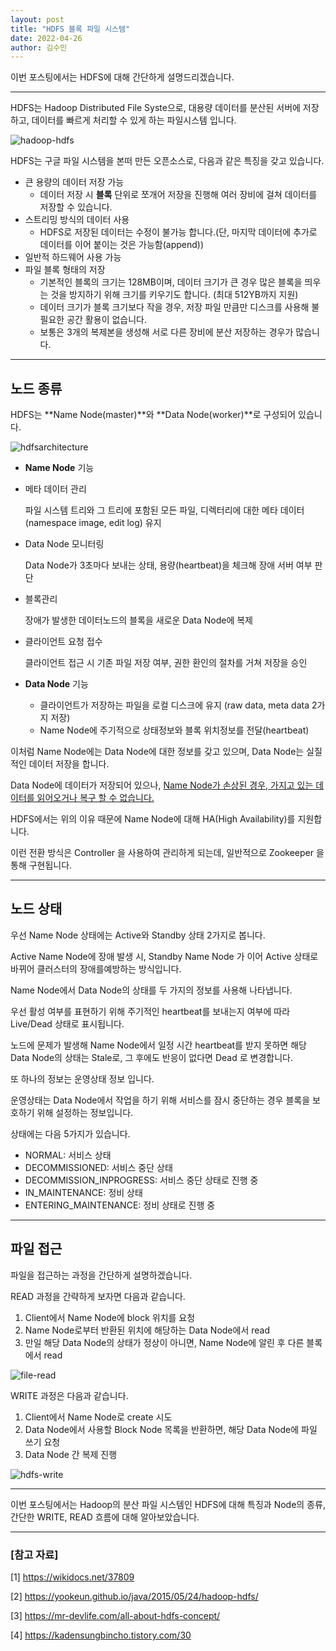 ```yaml
---
layout: post
title: "HDFS 블록 파일 시스템"
date: 2022-04-26
author: 김수민
---
```


이번 포스팅에서는 HDFS에 대해 간단하게 설명드리겠습니다.

------

HDFS는 Hadoop Distributed File Syste으로, 대용량 데이터를 분산된 서버에 저장하고, 데이터를 빠르게 처리할 수 있게 하는 파일시스템 입니다.

![hadoop-hdfs](C:\Users\epozen\Downloads\hadoop-hdfs.webp)

HDFS는 구글 파일 시스템을 본떠 만든 오픈소스로, 다음과 같은 특징을 갖고 있습니다.

- 큰 용량의 데이터 저장 가능
  - 데이터 저장 시 **블록** 단위로 쪼개어 저장을 진행해 여러 장비에 걸쳐 데이터를 저장할 수 있습니다.
- 스트리밍 방식의 데이터 사용
  - HDFS로 저장된 데이터는 수정이 불가능 합니다.(단, 마지막 데이터에 추가로 데이터를 이어 붙이는 것은 가능함(append))
- 일반적 하드웨어 사용 가능
- 파일 블록 형태의 저장
  - 기본적인 블록의 크기는 128MB이며, 데이터 크기가 큰 경우 많은 블록을 띄우는 것을 방지하기 위해 크기를 키우기도 합니다. (최대 512YB까지 지원)
  - 데이터 크기가 블록 크기보다 작을 경우, 저장 파일 만큼만 디스크를 사용해 불필요한 공간 활용이 없습니다.
  - 보통은 3개의 복제본을 생성해 서로 다른 장비에 분산 저장하는 경우가 많습니다.

---

## 노드 종류

HDFS는  **Name Node(master)**와 **Data Node(worker)**로 구성되어 있습니다.

![hdfsarchitecture](C:\Users\epozen\Downloads\hdfsarchitecture.png)

-  **Name Node** 기능

  - 메타 데이터 관리

    파일 시스템 트리와 그 트리에 포함된 모든 파일, 디렉터리에 대한 메타 데이터(namespace image, edit log) 유지

  - Data Node 모니터링

    Data Node가 3초마다 보내는 상태, 용량(heartbeat)을 체크해 장애 서버 여부 판단

  - 블록관리

    장애가 발생한 데이터노드의 블록을 새로운 Data Node에 복제

  - 클라이언트 요청 접수

    클라이언트 접근 시 기존 파일 저장 여부, 권한 환인의 절차를 거쳐 저장을 승인

- **Data Node** 기능

  - 클라이언트가 저장하는 파일을 로컬 디스크에 유지 (raw data, meta data 2가지 저장)
  - Name Node에 주기적으로 상태정보와 블록 위치정보를 전달(heartbeat)

  

이처럼 Name Node에는 Data Node에 대한 정보를 갖고 있으며, Data Node는 실질적인 데이터 저장을 합니다.

Data Node에 데이터가 저장되어 있으나, <u>Name Node가 손상된 경우, 가지고 있는 데이터를 읽어오거나 복구 할 수 없습니다.</u>

HDFS에서는 위의 이유 때문에 Name Node에 대해 HA(High Availability)를 지원합니다.

이런 전환 방식은 Controller 을 사용하여 관리하게 되는데, 일반적으로 Zookeeper 을 통해 구현됩니다.

---

## 노드 상태

우선 Name Node 상태에는 Active와 Standby 상태 2가지로 봅니다.

Active Name Node에 장애 발생 시, Standby Name Node 가 이어 Active 상태로 바뀌어 클러스터의 장애를예방하는 방식입니다.



Name Node에서 Data Node의 상태를 두 가지의 정보를 사용해 나타냅니다.

우선 활성 여부를 표현하기 위해 주기적인 heartbeat를 보내는지 여부에 따라 Live/Dead 상태로 표시됩니다.

노드에 문제가 발생해 Name Node에서 일정 시간 heartbeat를 받지 못하면 해당 Data Node의 상태는 Stale로, 그 후에도 반응이 없다면 Dead 로 변경합니다.



또 하나의 정보는 운영상태 정보 입니다.

운영상태는 Data Node에서 작업을 하기 위해 서비스를 잠시 중단하는 경우 블록을 보호하기 위해 설정하는 정보입니다.

상태에는 다음 5가지가 있습니다.

- NORMAL: 서비스 상태
- DECOMMISSIONED: 서비스 중단 상태
- DECOMMISSION_INPROGRESS: 서비스 중단 상태로 진행 중
- IN_MAINTENANCE: 정비 상태
- ENTERING_MAINTENANCE: 정비 상태로 진행 중

---

## 파일 접근

파일을 접근하는 과정을 간단하게 설명하겠습니다.

READ 과정을 간략하게 보자면 다음과 같습니다.

1. Client에서 Name Node에 block 위치를 요청
2. Name Node로부터 반환된 위치에 해당하는 Data Node에서 read
3. 만일 해당 Data Node의 상태가 정상이 아니면, Name Node에 알린 후 다른 블록에서 read

![file-read](https://wikidocs.net/images/page/23582/%E1%84%89%E1%85%B3%E1%84%8F%E1%85%B3%E1%84%85%E1%85%B5%E1%86%AB%E1%84%89%E1%85%A3%E1%86%BA_2022-01-10_%E1%84%8B%E1%85%A9%E1%84%8C%E1%85%A5%E1%86%AB_10.41.49.png)



WRITE 과정은 다음과 같습니다.

1. Client에서 Name Node로 create 시도
2. Data Node에서 사용할 Block Node 목록을 반환하면, 해당 Data Node에 파일 쓰기 요청
3. Data Node 간 복제 진행

![hdfs-write](https://wikidocs.net/images/page/23582/%E1%84%89%E1%85%B3%E1%84%8F%E1%85%B3%E1%84%85%E1%85%B5%E1%86%AB%E1%84%89%E1%85%A3%E1%86%BA_2022-01-10_%E1%84%8B%E1%85%A9%E1%84%8C%E1%85%A5%E1%86%AB_10.40.00.png)

---

이번 포스팅에서는 Hadoop의 분산 파일 시스템인 HDFS에 대해 특징과 Node의 종류, 간단한 WRITE, READ 흐름에 대해 알아보았습니다.

---

### [참고 자료]

[1] https://wikidocs.net/37809

[2] https://yookeun.github.io/java/2015/05/24/hadoop-hdfs/

[3] https://mr-devlife.com/all-about-hdfs-concept/

[4] https://kadensungbincho.tistory.com/30
